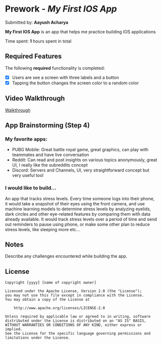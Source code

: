 # Prework - *My First IOS App*

Submitted by: **Aayush Acharya**

**My First IOS App** is an app that helps me practice building IOS applications 

Time spent: **1** hours spent in total

## Required Features

The following **required** functionality is completed:

- [X] Users are see a screen with three labels and a button
- [X] Tapping the button changes the screen color to a random color
 
## Video Walkthrough

[Walkthrough](https://youtube.com/shorts/XTU4tHpMckE?feature=share)

## App Brainstorming (Step 4)
### My favorite apps:
- PUBG Mobile: Great battle royal game, great graphics, can play with teammates and have live conversation
- Reddit: Can read and post insights on various topics anonymously, great UI, I really like the subreddits concept
- Discord: Servers and Channels, UI, very straightforward concept but very useful tool

### I would like to build...
An app that tracks stress levels. Every time someone logs into their phone, it would take a snapshot of their eyes using the front camera, and use machine learning models to determine stress levels by analyzing eyelids, dark circles and other eye-related features by comparing them with data already available. It would track stress levels over a period of time and send out reminders to pause using phone, or make some other plan to reduce stress levels, like sleeping more etc...

## Notes

Describe any challenges encountered while building the app.

## License

    Copyright [yyyy] [name of copyright owner]

    Licensed under the Apache License, Version 2.0 (the "License");
    you may not use this file except in compliance with the License.
    You may obtain a copy of the License at

        http://www.apache.org/licenses/LICENSE-2.0

    Unless required by applicable law or agreed to in writing, software
    distributed under the License is distributed on an "AS IS" BASIS,
    WITHOUT WARRANTIES OR CONDITIONS OF ANY KIND, either express or implied.
    See the License for the specific language governing permissions and
    limitations under the License.
